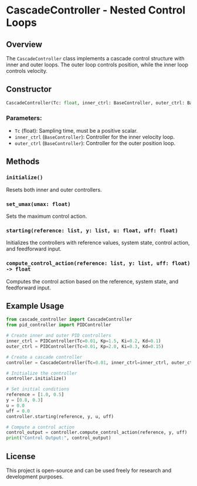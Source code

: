 # CascadeController - Nested Control Loops

## Overview
The `CascadeController` class implements a cascade control structure with inner and outer loops. The outer loop controls position, while the inner loop controls velocity.

## Constructor
```python
CascadeController(Tc: float, inner_ctrl: BaseController, outer_ctrl: BaseController)
```
### Parameters:
- `Tc` (float): Sampling time, must be a positive scalar.
- `inner_ctrl` (`BaseController`): Controller for the inner velocity loop.
- `outer_ctrl` (`BaseController`): Controller for the outer position loop.

## Methods
### `initialize()`
Resets both inner and outer controllers.

### `set_umax(umax: float)`
Sets the maximum control action.

### `starting(reference: list, y: list, u: float, uff: float)`
Initializes the controllers with reference values, system state, control action, and feedforward input.

### `compute_control_action(reference: list, y: list, uff: float) -> float`
Computes the control action based on the reference, system state, and feedforward input.

## Example Usage
```python
from cascade_controller import CascadeController
from pid_controller import PIDController

# Create inner and outer PID controllers
inner_ctrl = PIDController(Tc=0.01, Kp=1.5, Ki=0.2, Kd=0.1)
outer_ctrl = PIDController(Tc=0.01, Kp=2.0, Ki=0.3, Kd=0.15)

# Create a cascade controller
controller = CascadeController(Tc=0.01, inner_ctrl=inner_ctrl, outer_ctrl=outer_ctrl)

# Initialize the controller
controller.initialize()

# Set initial conditions
reference = [1.0, 0.5]
y = [0.8, 0.3]
u = 0.0
uff = 0.0
controller.starting(reference, y, u, uff)

# Compute a control action
control_output = controller.compute_control_action(reference, y, uff)
print("Control Output:", control_output)
```

## License
This project is open-source and can be used freely for research and development purposes.